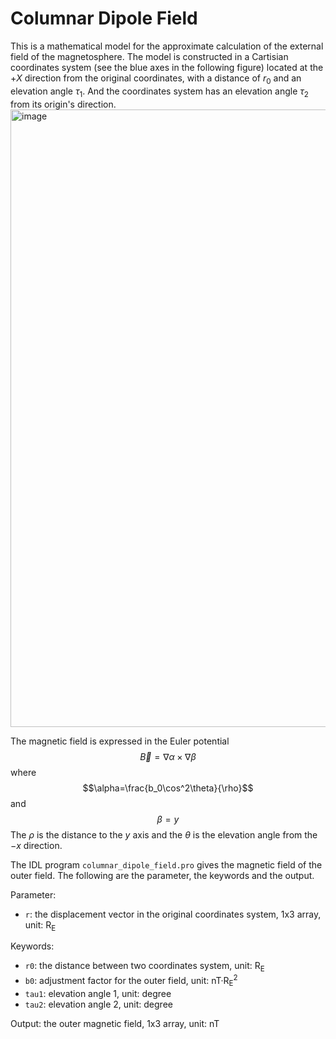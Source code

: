 # Columnar Dipole Field
This is a mathematical model for the approximate calculation of the external field of the magnetosphere. The model is constructed in a Cartisian coordinates system (see the blue axes in the following figure) located at the $+X$ direction from the original coordinates, with a distance of $r_0$ and an elevation angle $\tau_1$. And the coordinates system has an elevation angle $\tau_2$ from its origin's direction.
<img width="988" alt="image" src="https://github.com/LuoZhekai/columnar_dipole_field/assets/28833193/c9a6a5df-125f-4375-8cfb-73393b0ae835">

The magnetic field is expressed in the Euler potential $$\vec B=\nabla\alpha\times\nabla\beta$$ where $$\alpha=\frac{b_0\cos^2\theta}{\rho}$$ and $$\beta=y$$ The $\rho$ is the distance to the $y$ axis and the $\theta$ is the elevation angle from the $-x$ direction. 

The IDL program `columnar_dipole_field.pro` gives the magnetic field of the outer field. The following are the parameter, the keywords and the output.

Parameter:
- `r`: the displacement vector in the original coordinates system, 1x3 array, unit: R<sub>E</sub>

Keywords:
- `r0`: the distance between two coordinates system, unit: R<sub>E</sub>
- `b0`: adjustment factor for the outer field, unit: nT·R<sub>E</sub><sup>2</sup>
- `tau1`: elevation angle 1, unit: degree
- `tau2`: elevation angle 2, unit: degree

Output: the outer magnetic field, 1x3 array, unit: nT 
